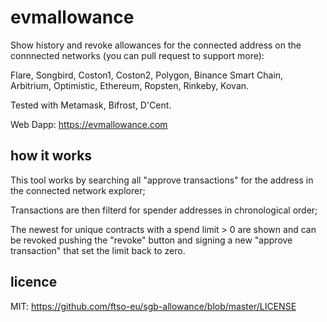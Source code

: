 # evmallowance
Show history and revoke allowances for the connected address on the connnected networks (you can pull request to support more):

Flare, Songbird, Coston1, Coston2, Polygon, Binance Smart Chain, Arbitrium, Optimistic, Ethereum, Ropsten, Rinkeby, Kovan.

Tested with Metamask, Bifrost, D'Cent.

Web Dapp: https://evmallowance.com 

## how it works
This tool works by searching all "approve transactions" for the address in the connected network explorer;

Transactions are then filterd for spender addresses in chronological order;

The newest for unique contracts with a spend limit > 0 are shown and can be revoked pushing the "revoke" button and signing a new "approve transaction" that set the limit back to zero.

## licence

MIT: https://github.com/ftso-eu/sgb-allowance/blob/master/LICENSE
